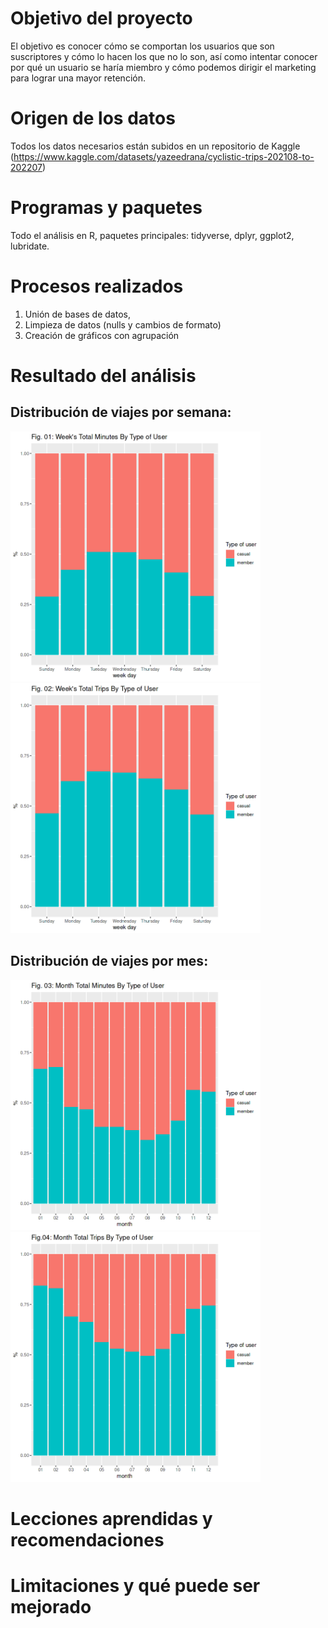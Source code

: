 # Objetivo del proyecto

El objetivo es conocer cómo se comportan los usuarios que son suscriptores y cómo lo hacen los que no lo son, así como intentar conocer por qué un usuario se haría miembro y cómo podemos dirigir el marketing para lograr una mayor retención.

# Origen de los datos

Todos los datos necesarios están subidos en un repositorio de Kaggle (https://www.kaggle.com/datasets/yazeedrana/cyclistic-trips-202108-to-202207)

# Programas y paquetes

Todo el análisis en R, paquetes principales: tidyverse, dplyr, ggplot2, lubridate.

# Procesos realizados

1. Unión de bases de datos, 
2. Limpieza de datos (nulls y cambios de formato)
3. Creación de gráficos con agrupación

# Resultado del análisis

## Distribución de viajes por semana:
<img src="imagenes/week_minutes_user.png" width="400"/> <img src="imagenes/week_trips_user.png" width="400"/>

## Distribución de viajes por mes:
<img src="imagenes/month_minutes_user.png" width="400"/> <img src="imagenes/month_trips_user.png" width="400"/>

# Lecciones aprendidas y recomendaciones


# Limitaciones y qué puede ser mejorado
